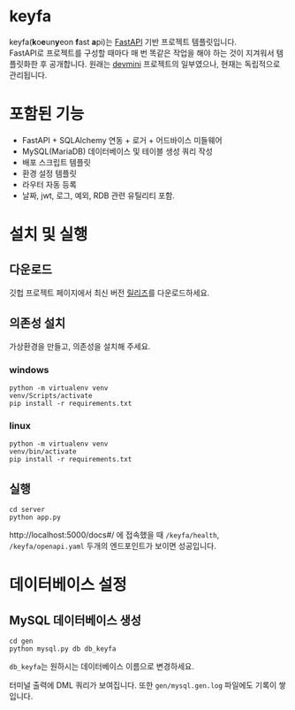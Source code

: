 # keyfa
keyfa(**k**o**e**un**y**eon **f**ast **a**pi)는 [FastAPI](https://fastapi.tiangolo.com/ko/) 기반 프로젝트 템플릿입니다.  
FastAPI로 프로젝트를 구성할 때마다 매 번 똑같은 작업을 해야 하는 것이 지겨워서 템플릿화한 후 공개합니다.
원래는 [devmini](https://github.com/koeunyeon/devmini) 프로젝트의 일부였으나, 현재는 독립적으로 관리됩니다.

# 포함된 기능
- FastAPI + SQLAlchemy 연동 + 로거 + 어드바이스 미들웨어 
- MySQL(MariaDB) 데이터베이스 및 테이블 생성 쿼리 작성
- 배포 스크립트 템플릿
- 환경 설정 템플릿
- 라우터 자동 등록
- 날짜, jwt, 로그, 예외, RDB 관련 유틸리티 포함.

# 설치 및 실행
## 다운로드
깃헙 프로젝트 페이지에서 최신 버전 [릴리즈](https://github.com/koeunyeon/keyfa/releases)를 다운로드하세요.

## 의존성 설치
가상환경을 만들고, 의존성을 설치해 주세요.
### windows
```
python -m virtualenv venv
venv/Scripts/activate
pip install -r requirements.txt
```

### linux
```
python -m virtualenv venv
venv/bin/activate
pip install -r requirements.txt
```

## 실행
```
cd server
python app.py
```

http://localhost:5000/docs#/ 에 접속했을 때 `/keyfa/health`, `/keyfa/openapi.yaml` 두개의 엔드포인트가 보이면 성공입니다.


# 데이터베이스 설정
## MySQL 데이터베이스 생성
```
cd gen
python mysql.py db db_keyfa
```
`db_keyfa`는 원하시는 데이터베이스 이름으로 변경하세요.

터미널 출력에 DML 쿼리가 보여집니다. 또한 `gen/mysql.gen.log` 파일에도 기록이 쌓입니다.
```
```